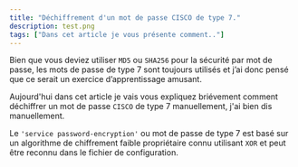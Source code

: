 ```yaml
---
title: "Déchiffrement d'un mot de passe CISCO de type 7."
description: test.png
tags: ["Dans cet article je vous présente comment.."]
---
```


Bien que vous deviez utiliser `MD5` ou `SHA256` pour la sécurité par mot de passe, les mots de passe de type 7 sont toujours utilisés et j’ai donc pensé que ce serait un exercice d’apprentissage amusant.

Aujourd'hui dans cet article je vais vous expliquez briévement comment déchiffrer un mot de passe `CISCO` de type 7 manuellement, j'ai bien dis manuellement.

Le `'service password-encryption'` ou mot de passe de type 7 est basé sur un algorithme de chiffrement faible propriétaire connu utilisant `XOR` et peut être reconnu dans le fichier de configuration.
